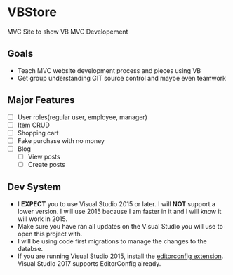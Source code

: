 # VBStore
MVC Site to show VB MVC Developement

## Goals
- Teach MVC website development process and pieces using VB
- Get group understanding GIT source control and maybe even teamwork

## Major Features
- [ ] User roles(regular user, employee, manager)
- [ ] Item CRUD
- [ ] Shopping cart
- [ ] Fake purchase with no money
- [ ] Blog
  - [ ] View posts
  - [ ] Create posts

## Dev System
- I **EXPECT** you to use Visual Studio 2015 or later.  I will **NOT** support a lower version.  I will use 2015 because I am faster in it and I will know it will work in 2015.
- Make sure you have ran all updates on the Visual Studio you will use to open this project with.
- I will be using code first migrations to manage the changes to the databse.
- If you are running Visual Studio 2015, install the [editorconfig extension](https://marketplace.visualstudio.com/items?itemName=EditorConfigTeam.EditorConfig).  Visual Studio 2017 supports EditorConfig already.
